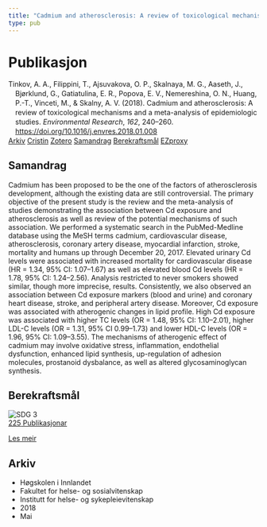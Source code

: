 ```yaml
---
title: "Cadmium and atherosclerosis: A review of toxicological mechanisms and a meta-analysis of epidemiologic studies"
type: pub
---
```

<h1>Publikasjon</h1>
<article id="csl-bib-container-X3ZPDSAQ" class="csl-bib-container">
  <div class="csl-bib-body" style="line-height: 1.35; padding-left: 1em; text-indent:-1em;">
  <div class="csl-entry">Tinkov, A. A., Filippini, T., Ajsuvakova, O. P., Skalnaya, M. G., Aaseth, J., Bj&#xF8;rklund, G., Gatiatulina, E. R., Popova, E. V., Nemereshina, O. N., Huang, P.-T., Vinceti, M., &amp; Skalny, A. V. (2018). Cadmium and atherosclerosis: A review of toxicological mechanisms and a meta-analysis of epidemiologic studies. <i>Environmental Research</i>, <i>162</i>, 240&#x2013;260. <a href="https://doi.org/10.1016/j.envres.2018.01.008">https://doi.org/10.1016/j.envres.2018.01.008</a></div>
</div>
  <div class="csl-bib-buttons">
    <a href="#taxonomy-article-X3ZPDSAQ" class="csl-bib-button">Arkiv</a>
    <a href="https://app.cristin.no/results/show.jsf?id=1586418" alt="Cristin URL" class="csl-bib-button">Cristin</a>
    <a href="http://zotero.org/groups/5022929/items/X3ZPDSAQ" alt="Zotero URL" class="csl-bib-button">Zotero</a>
    <a href="#abstract-article-X3ZPDSAQ" class="csl-bib-button">Samandrag</a>
    <a href="#sdg-article-X3ZPDSAQ" class="csl-bib-button">Berekraftsmål</a>
    <a href="http://ezproxy.inn.no/login?url=https://doi.org/10.1016/j.envres.2018.01.008" class="csl-bib-button">EZproxy</a>
  </div>
  <div id="csl-bib-meta-container-X3ZPDSAQ"></div>
</article>
<div id="csl-bib-meta-X3ZPDSAQ" class="csl-bib-meta">
  <article id="abstract-article-X3ZPDSAQ" class="abstract-article">
    <h1>Samandrag</h1>
    Cadmium has been proposed to be the one of the factors of atherosclerosis development, although the existing data are still controversial. The primary objective of the present study is the review and the meta-analysis of studies demonstrating the association between Cd exposure and atherosclerosis as well as review of the potential mechanisms of such association. We performed a systematic search in the PubMed-Medline database using the MeSH terms cadmium, cardiovascular disease, atherosclerosis, coronary artery disease, myocardial infarction, stroke, mortality and humans up through December 20, 2017. Elevated urinary Cd levels were associated with increased mortality for cardiovascular disease (HR = 1.34, 95% CI: 1.07–1.67) as well as elevated blood Cd levels (HR = 1.78, 95% CI: 1.24–2.56). Analysis restricted to never smokers showed similar, though more imprecise, results. Consistently, we also observed an association between Cd exposure markers (blood and urine) and coronary heart disease, stroke, and peripheral artery disease. Moreover, Cd exposure was associated with atherogenic changes in lipid profile. High Cd exposure was associated with higher TC levels (OR = 1.48, 95% CI: 1.10–2.01), higher LDL-C levels (OR = 1.31, 95% CI 0.99–1.73) and lower HDL-C levels (OR = 1.96, 95% CI: 1.09–3.55). The mechanisms of atherogenic effect of cadmium may involve oxidative stress, inflammation, endothelial dysfunction, enhanced lipid synthesis, up-regulation of adhesion molecules, prostanoid dysbalance, as well as altered glycosaminoglycan synthesis.
  </article>
  <article id="sdg-article-X3ZPDSAQ" class="sdg-article">
    <h1>Berekraftsmål</h1>
    <div class="sdg-container"><div id="sdg3" class="sdg">
<img src="{{< params subfolder >}}images/sdg/sdg03_no.png" class="image" alt="SDG 3">
<div class="sdg-overlay">
<a href="{{< params subfolder >}}no/archive/?sdg=3#archive" class="sdg-publication-count"><span>225</span> Publikasjonar</a>
<p><a href="https://www.fn.no/om-fn/fns-baerekraftsmaal/god-helse-og-livskvalitet?lang=nno-NO" class="sdg-read-more">Les meir</a></p>
</div>
</div></div>
  </article>
  <article id="taxonomy-article-X3ZPDSAQ" class="taxonomy-article">
    <h1>Arkiv</h1>
    <ul>
      <li>Høgskolen i Innlandet</li>
      <li>Fakultet for helse- og sosialvitenskap</li>
      <li>Institutt for helse- og sykepleievitenskap</li>
      <li>2018</li>
      <li>Mai</li>
    </ul>
  </article>
</div>
